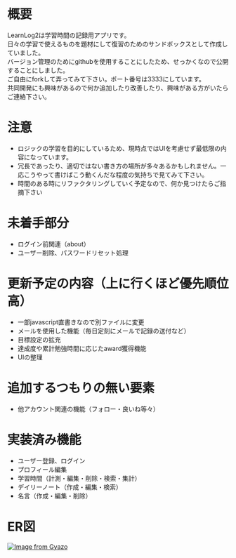 # 概要
LearnLog2は学習時間の記録用アプリです。  
日々の学習で使えるものを題材にして復習のためのサンドボックスとして作成していました。  
バージョン管理のためにgithubを使用することにしたため、せっかくなので公開することにしました。  
ご自由にforkして弄ってみて下さい。ポート番号は3333にしています。  
共同開発にも興味があるので何か追加したり改善したり、興味がある方がいたらご連絡下さい。  

# 注意   
- ロジックの学習を目的にしているため、現時点ではUIを考慮せず最低限の内容になっています。  
- 冗長であったり、適切ではない書き方の場所が多々あるかもしれません。一応こうやって書けばこう動くんだな程度の気持ちで見てみて下さい。  
- 時間のある時にリファクタリングしていく予定なので、何か見つけたらご指摘下さい  

# 未着手部分  
- ログイン前関連（about）  
- ユーザー削除、パスワードリセット処理  

# 更新予定の内容（上に行くほど優先順位高）  
- 一部javascript直書きなので別ファイルに変更
- メールを使用した機能（毎日定刻にメールで記録の送付など）
- 目標設定の拡充
- 達成度や累計勉強時間に応じたaward獲得機能
- UIの整理

# 追加するつもりの無い要素
- 他アカウント関連の機能（フォロー・良いね等々）

# 実装済み機能
- ユーザー登録、ログイン
- プロフィール編集
- 学習時間（計測・編集・削除・検索・集計）
- デイリーノート（作成・編集・検索）
- 名言（作成・編集・削除）

# ER図
[![Image from Gyazo](https://i.gyazo.com/e4fcbabbdd0068ee9bd43519dcde817c.png)](https://gyazo.com/e4fcbabbdd0068ee9bd43519dcde817c)

